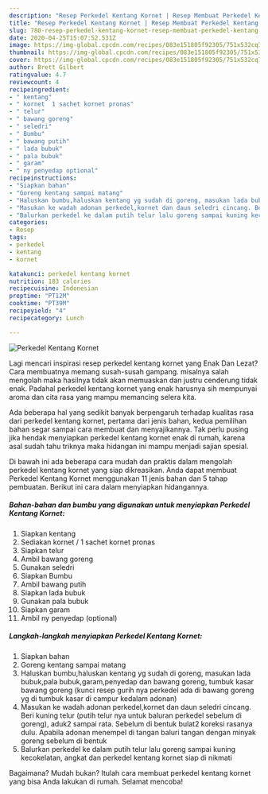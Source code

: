 ```yaml
---
description: "Resep Perkedel Kentang Kornet | Resep Membuat Perkedel Kentang Kornet Yang Enak Dan Mudah"
title: "Resep Perkedel Kentang Kornet | Resep Membuat Perkedel Kentang Kornet Yang Enak Dan Mudah"
slug: 780-resep-perkedel-kentang-kornet-resep-membuat-perkedel-kentang-kornet-yang-enak-dan-mudah
date: 2020-04-25T15:07:52.531Z
image: https://img-global.cpcdn.com/recipes/083e151805f92305/751x532cq70/perkedel-kentang-kornet-foto-resep-utama.jpg
thumbnail: https://img-global.cpcdn.com/recipes/083e151805f92305/751x532cq70/perkedel-kentang-kornet-foto-resep-utama.jpg
cover: https://img-global.cpcdn.com/recipes/083e151805f92305/751x532cq70/perkedel-kentang-kornet-foto-resep-utama.jpg
author: Brett Gilbert
ratingvalue: 4.7
reviewcount: 4
recipeingredient:
- " kentang"
- " kornet  1 sachet kornet pronas"
- " telur"
- " bawang goreng"
- " seledri"
- " Bumbu"
- " bawang putih"
- " lada bubuk"
- " pala bubuk"
- " garam"
- " ny penyedap optional"
recipeinstructions:
- "Siapkan bahan"
- "Goreng kentang sampai matang"
- "Haluskan bumbu,haluskan kentang yg sudah di goreng, masukan lada bubuk,pala bubuk,garam,penyedap dan bawang goreng, tumbuk kasar bawang goreng (kunci resep gurih nya perkedel ada di bawang goreng yg di tumbuk kasar di campur kedalam adonan)"
- "Masukan ke wadah adonan perkedel,kornet dan daun seledri cincang. Beri kuning telur (putih telur nya untuk baluran perkedel sebelum di goreng), aduk2 sampai rata. Sebelum di bentuk bulat2 koreksi rasanya dulu. Apabila adonan menempel di tangan baluri tangan dengan minyak goreng sebelum di bentuk"
- "Balurkan perkedel ke dalam putih telur lalu goreng sampai kuning kecokelatan, angkat dan perkedel kentang kornet siap di nikmati"
categories:
- Resep
tags:
- perkedel
- kentang
- kornet

katakunci: perkedel kentang kornet 
nutrition: 183 calories
recipecuisine: Indonesian
preptime: "PT12M"
cooktime: "PT39M"
recipeyield: "4"
recipecategory: Lunch

---
```



![Perkedel Kentang Kornet](https://img-global.cpcdn.com/recipes/083e151805f92305/751x532cq70/perkedel-kentang-kornet-foto-resep-utama.jpg)

Lagi mencari inspirasi resep perkedel kentang kornet yang Enak Dan Lezat? Cara membuatnya memang susah-susah gampang. misalnya salah mengolah maka hasilnya tidak akan memuaskan dan justru cenderung tidak enak. Padahal perkedel kentang kornet yang enak harusnya sih mempunyai aroma dan cita rasa yang mampu memancing selera kita.



Ada beberapa hal yang sedikit banyak berpengaruh terhadap kualitas rasa dari perkedel kentang kornet, pertama dari jenis bahan, kedua pemilihan bahan segar sampai cara membuat dan menyajikannya. Tak perlu pusing jika hendak menyiapkan perkedel kentang kornet enak di rumah, karena asal sudah tahu triknya maka hidangan ini mampu menjadi sajian spesial.


Di bawah ini ada beberapa cara mudah dan praktis dalam mengolah perkedel kentang kornet yang siap dikreasikan. Anda dapat membuat Perkedel Kentang Kornet menggunakan 11 jenis bahan dan 5 tahap pembuatan. Berikut ini cara dalam menyiapkan hidangannya.

<!--inarticleads1-->

##### Bahan-bahan dan bumbu yang digunakan untuk menyiapkan Perkedel Kentang Kornet:

1. Siapkan  kentang
1. Sediakan  kornet / 1 sachet kornet pronas
1. Siapkan  telur
1. Ambil  bawang goreng
1. Gunakan  seledri
1. Siapkan  Bumbu
1. Ambil  bawang putih
1. Siapkan  lada bubuk
1. Gunakan  pala bubuk
1. Siapkan  garam
1. Ambil  ny penyedap (optional)




<!--inarticleads2-->

##### Langkah-langkah menyiapkan Perkedel Kentang Kornet:

1. Siapkan bahan
1. Goreng kentang sampai matang
1. Haluskan bumbu,haluskan kentang yg sudah di goreng, masukan lada bubuk,pala bubuk,garam,penyedap dan bawang goreng, tumbuk kasar bawang goreng (kunci resep gurih nya perkedel ada di bawang goreng yg di tumbuk kasar di campur kedalam adonan)
1. Masukan ke wadah adonan perkedel,kornet dan daun seledri cincang. Beri kuning telur (putih telur nya untuk baluran perkedel sebelum di goreng), aduk2 sampai rata. Sebelum di bentuk bulat2 koreksi rasanya dulu. Apabila adonan menempel di tangan baluri tangan dengan minyak goreng sebelum di bentuk
1. Balurkan perkedel ke dalam putih telur lalu goreng sampai kuning kecokelatan, angkat dan perkedel kentang kornet siap di nikmati




Bagaimana? Mudah bukan? Itulah cara membuat perkedel kentang kornet yang bisa Anda lakukan di rumah. Selamat mencoba!

